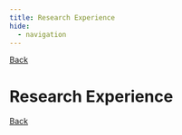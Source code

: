 ```yaml
---
title: Research Experience
hide:
  - navigation
---
```


[Back](../experience.md)

# Research Experience



[Back](../experience.md)
